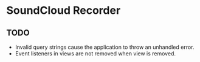 SoundCloud Recorder
===================

TODO
----

- Invalid query strings cause the application to throw an unhandled error.
- Event listeners in views are not removed when view is removed.
